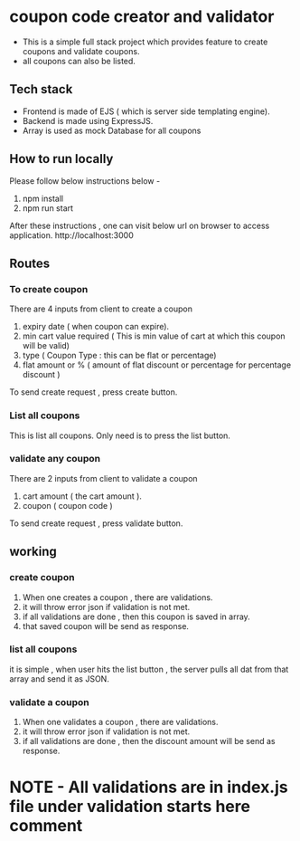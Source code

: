 # coupon code creator and validator
* This is a simple full stack project which provides feature to create coupons and validate coupons.
* all coupons can also be listed.

## Tech stack
* Frontend is made of EJS ( which is server side templating engine).
* Backend is made using ExpressJS.
* Array is used as mock Database for all coupons

## How to run locally
Please follow below instructions below -
1. npm install
2. npm run start

After these instructions , one can visit below url on browser to access application.
http://localhost:3000

## Routes

### To create coupon
There are 4 inputs from client to create a coupon
1. expiry date ( when coupon can expire).
2. min cart value required ( This is min value of cart at which this coupon will be valid)
3. type ( Coupon Type : this can be flat or percentage)
4. flat amount or % ( amount of flat discount or percentage for percentage discount )

To send create request , press create button.

### List all coupons
This is list all coupons.
Only need is to press the list button.

### validate any coupon
There are 2 inputs from client to validate a coupon
1. cart amount ( the cart amount ).
2. coupon ( coupon code )

To send create request , press validate button.

## working

### create coupon
1. When one creates a coupon , there are validations.
2. it will throw error json if validation is not met.
3. if all validations are done , then this coupon is saved in array.
4. that saved coupon will be send as response.

### list all coupons
it is simple , when user hits the list button , the server pulls all dat from that array and send it as JSON.

### validate a coupon
1. When one validates a coupon , there are validations.
2. it will throw error json if validation is not met.
3. if all validations are done , then the discount amount will be send as response.


# NOTE - All validations are in index.js file under validation starts here comment